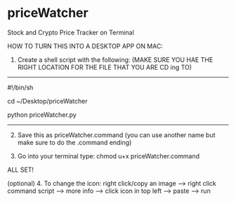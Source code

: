 # priceWatcher
 Stock and Crypto Price Tracker on Terminal


HOW TO TURN THIS INTO A DESKTOP APP ON MAC:

1. Create a shell script with the following: (MAKE SURE YOU HAE THE RIGHT LOCATION FOR THE FILE THAT YOU ARE CD ing TO)
-----------------------------

#!/bin/sh

cd ~/Desktop/priceWatcher



python priceWatcher.py

-----------------------------

2. Save this as priceWatcher.command (you can use another name but make sure to do the .command ending)

3. Go into your terminal type: chmod u+x priceWatcher.command

ALL SET!

(optional)
4. To change the icon: right click/copy an image --> right click command script --> more info --> click icon in top left --> paste --> run